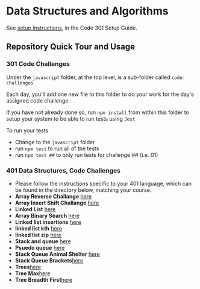 # Data Structures and Algorithms

See [setup instructions](https://codefellows.github.io/setup-guide/code-301/3-code-challenges), in the Code 301 Setup Guide.

## Repository Quick Tour and Usage

### 301 Code Challenges

Under the `javascript` folder, at the top level, is a sub-folder called `code-challenges`

Each day, you'll add one new file to this folder to do your work for the day's assigned code challenge

If you have not already done so, run `npm install` from within this folder to setup your system to be able to run tests using `Jest`

To run your tests

- Change to the `javascript` folder
- run `npm test` to run all of the tests
- run `npm test ##` to only run tests for challenge ## (i.e. 01)

### 401 Data Structures, Code Challenges

- Please follow the instructions specific to your 401 language, which can be found in the directory below, matching your course.
- **Array Reverse Challange** [here](./javascript/code-challenges/array-reverse/README.md)
- **Array Insert Shift Challange** [here](./javascript/code-challenges/array-insert-shift/README.md)
- **Linked List** [here](./javascript/linked-list1/linkedlist.md)
- **Array Binary Search** [here](./javascript/code-challenges/array-binary-search/README.md)
- **Linked list insertions** [here](./javascript/linked-list-insertions/README.md)
- **linked list kth** [here](./javascript/linked-list-kth/README.md)
- **linked list zip** [here](./javascript/linked-list-zip/README.md)
- **Stack and queue** [here](./javascript/stack-and-queue/README.md)
- **Psuedo queue** [here](./javascript/psuedoQueue/README.md)
- **Stack Queue Animal Shelter** [here](./javascript/stack-queue-animal-shelter/README.md)
- **Stack Queue Brackets**[here](./javascript/stack-queue-brackets/README.md)
- **Trees**[here](./javascript/trees/trees.md)
- **Tree Max**[here](./javascript/trees/treemax.md)
- **Tree Breadth First**[here](./javascript/trees/tree-breadth-first.md)

